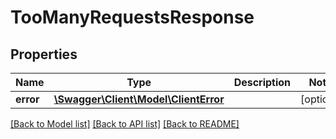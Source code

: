 # TooManyRequestsResponse

## Properties
Name | Type | Description | Notes
------------ | ------------- | ------------- | -------------
**error** | [**\Swagger\Client\Model\ClientError**](ClientError.md) |  | [optional] 

[[Back to Model list]](../../README.md#documentation-for-models) [[Back to API list]](../../README.md#documentation-for-api-endpoints) [[Back to README]](../../README.md)

